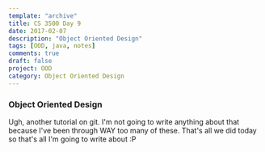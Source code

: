 ```yaml
---
template: "archive"
title: CS 3500 Day 9
date: 2017-02-07
description: "Object Oriented Design"
tags: [OOD, java, notes]
comments: true
draft: false
project: OOD
category: Object Oriented Design
---
```


### Object Oriented Design

Ugh, another tutorial on git. I'm not going to write anything about that because I've been through WAY too many of these. That's all we did today so that's all I'm going to write about :P 